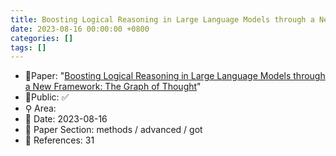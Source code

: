 ```yaml
---
title: Boosting Logical Reasoning in Large Language Models through a New Framework
date: 2023-08-16 00:00:00 +0800
categories: []
tags: []
---
```


- 📙Paper: "[Boosting Logical Reasoning in Large Language Models through a New Framework: The Graph of Thought](https://www.semanticscholar.org/paper/Boosting-Logical-Reasoning-in-Large-Language-Models-Lei-Lin/ba4aa83248a1d08b521392eb971e47d10b7c74e1)"
- 🔑Public: ✅
- ⚲ Area: 
- 📅 Date: 2023-08-16
- 🔎 Paper Section: methods / advanced / got
- 📝 References: 31
